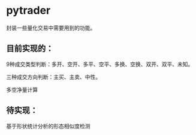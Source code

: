 # pytrader
封装一些量化交易中需要用到的功能。

## 目前实现的：
9种成交类型判断：多开、空开、多平、空平、多换、空换、双开、双平、未知。

三种成交方向判断：主买、主卖、中性。

多空净量计算

## 待实现：
基于形状统计分析的形态相似度检测
